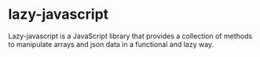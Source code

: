 # lazy-javascript
Lazy-javascript is a JavaScript library that provides a collection of methods to manipulate arrays and json data in a functional and lazy way.
